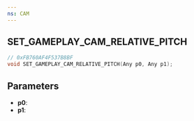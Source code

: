 ```yaml
---
ns: CAM
---
```

## SET_GAMEPLAY_CAM_RELATIVE_PITCH

```c
// 0xFB760AF4F537B8BF
void SET_GAMEPLAY_CAM_RELATIVE_PITCH(Any p0, Any p1);
```

## Parameters
* **p0**:
* **p1**:
